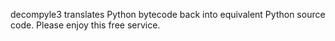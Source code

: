 decompyle3 translates Python bytecode back into equivalent Python source code. Please enjoy this free service.
